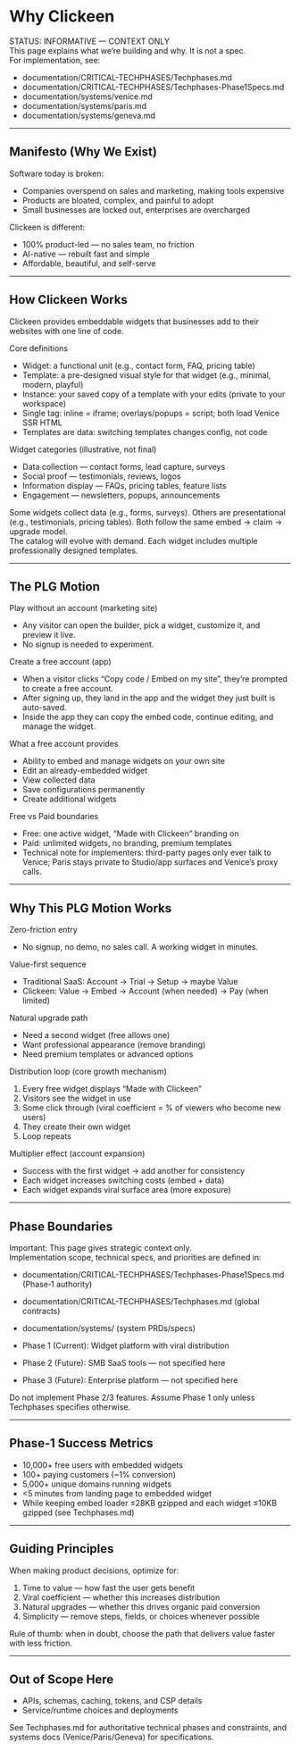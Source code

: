 # Why Clickeen

STATUS: INFORMATIVE — CONTEXT ONLY  
This page explains what we’re building and why. It is not a spec.  
For implementation, see:
- documentation/CRITICAL-TECHPHASES/Techphases.md
- documentation/CRITICAL-TECHPHASES/Techphases-Phase1Specs.md
- documentation/systems/venice.md
- documentation/systems/paris.md
- documentation/systems/geneva.md

---

## Manifesto (Why We Exist)
Software today is broken:
- Companies overspend on sales and marketing, making tools expensive  
- Products are bloated, complex, and painful to adopt  
- Small businesses are locked out, enterprises are overcharged  

Clickeen is different:  
- 100% product-led — no sales team, no friction  
- AI-native — rebuilt fast and simple  
- Affordable, beautiful, and self-serve  

---

## How Clickeen Works

Clickeen provides embeddable widgets that businesses add to their websites with one line of code.

Core definitions
- Widget: a functional unit (e.g., contact form, FAQ, pricing table)
- Template: a pre-designed visual style for that widget (e.g., minimal, modern, playful)
- Instance: your saved copy of a template with your edits (private to your workspace)
- Single tag: inline = iframe; overlays/popups = script; both load Venice SSR HTML
- Templates are data: switching templates changes config, not code

Widget categories (illustrative, not final)
- Data collection — contact forms, lead capture, surveys
- Social proof — testimonials, reviews, logos
- Information display — FAQs, pricing tables, feature lists
- Engagement — newsletters, popups, announcements

Some widgets collect data (e.g., forms, surveys). Others are presentational (e.g., testimonials, pricing tables). Both follow the same embed → claim → upgrade model.  
The catalog will evolve with demand. Each widget includes multiple professionally designed templates.

---

## The PLG Motion

Play without an account (marketing site)
- Any visitor can open the builder, pick a widget, customize it, and preview it live.
- No signup is needed to experiment.

Create a free account (app)
- When a visitor clicks “Copy code / Embed on my site”, they’re prompted to create a free account.
- After signing up, they land in the app and the widget they just built is auto-saved.
- Inside the app they can copy the embed code, continue editing, and manage the widget.

What a free account provides
- Ability to embed and manage widgets on your own site
- Edit an already-embedded widget
- View collected data
- Save configurations permanently
- Create additional widgets

Free vs Paid boundaries
- Free: one active widget, “Made with Clickeen” branding on
- Paid: unlimited widgets, no branding, premium templates
- Technical note for implementers: third-party pages only ever talk to Venice; Paris stays private to Studio/app surfaces and Venice’s proxy calls.

---

## Why This PLG Motion Works

Zero-friction entry
- No signup, no demo, no sales call. A working widget in minutes.

Value-first sequence
- Traditional SaaS: Account → Trial → Setup → maybe Value
- Clickeen: Value → Embed → Account (when needed) → Pay (when limited)

Natural upgrade path
- Need a second widget (free allows one)
- Want professional appearance (remove branding)
- Need premium templates or advanced options

Distribution loop (core growth mechanism)
1) Every free widget displays “Made with Clickeen”  
2) Visitors see the widget in use  
3) Some click through (viral coefficient = % of viewers who become new users)  
4) They create their own widget  
5) Loop repeats

Multiplier effect (account expansion)
- Success with the first widget → add another for consistency
- Each widget increases switching costs (embed + data)
- Each widget expands viral surface area (more exposure)

---

## Phase Boundaries

Important: This page gives strategic context only.  
Implementation scope, technical specs, and priorities are defined in:
- documentation/CRITICAL-TECHPHASES/Techphases-Phase1Specs.md (Phase‑1 authority)
- documentation/CRITICAL-TECHPHASES/Techphases.md (global contracts)
- documentation/systems/ (system PRDs/specs)

- Phase 1 (Current): Widget platform with viral distribution  
- Phase 2 (Future): SMB SaaS tools — not specified here  
- Phase 3 (Future): Enterprise platform — not specified here  

Do not implement Phase 2/3 features. Assume Phase 1 only unless Techphases specifies otherwise.

---

## Phase‑1 Success Metrics

- 10,000+ free users with embedded widgets  
- 100+ paying customers (~1% conversion)  
- 5,000+ unique domains running widgets  
- <5 minutes from landing page to embedded widget  
- While keeping embed loader ≤28KB gzipped and each widget ≤10KB gzipped (see Techphases.md)

---

## Guiding Principles

When making product decisions, optimize for:
1) Time to value — how fast the user gets benefit  
2) Viral coefficient — whether this increases distribution  
3) Natural upgrades — whether this drives organic paid conversion  
4) Simplicity — remove steps, fields, or choices whenever possible

Rule of thumb: when in doubt, choose the path that delivers value faster with less friction.

---

## Out of Scope Here

- APIs, schemas, caching, tokens, and CSP details
- Service/runtime choices and deployments

See Techphases.md for authoritative technical phases and constraints, and systems docs (Venice/Paris/Geneva) for specifications.
